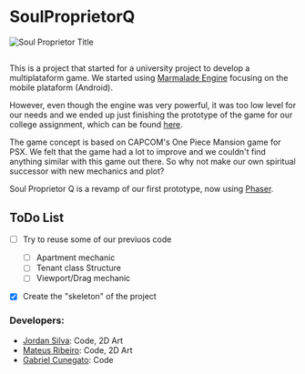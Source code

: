 # SoulProprietorQ

![Soul Proprietor Title](https://github.com/jordanlk/SoulProprietorQ/blob/master/assets/sprites/SoulProprietor.png)

## 
This is a project that started for a university project to develop a multiplataform game. We started using [Marmalade Engine](https://www.madewithmarmalade.com/) focusing on the mobile plataform (Android). 

However, even though the engine was very powerful, it was too low level for our needs and we ended up just finishing the prototype of the game for our college assignment, which can be found [here](https://github.com/Milkshanks/ProjetoApe).

The game concept is based on CAPCOM's One Piece Mansion game for PSX. We felt that the game had a lot to improve and we couldn't find anything similar with this game out there. So why not make our own spiritual successor with new mechanics and plot?

Soul Proprietor Q is a revamp of our first prototype, now using [Phaser](http://phaser.io/).

## ToDo List

- [ ] Try to reuse some of our previuos code
	- [ ] Apartment mechanic
	- [ ] Tenant class Structure
	- [ ] Viewport/Drag mechanic
- [x] Create the "skeleton" of the project




### Developers:

 * [Jordan Silva](https://twitter.com/JordanK_): Code, 2D Art
 * [Mateus Ribeiro](https://twitter.com/Kydrang): Code, 2D Art
 * [Gabriel Cunegato](mailto:milkshanks@gmail.com): Code